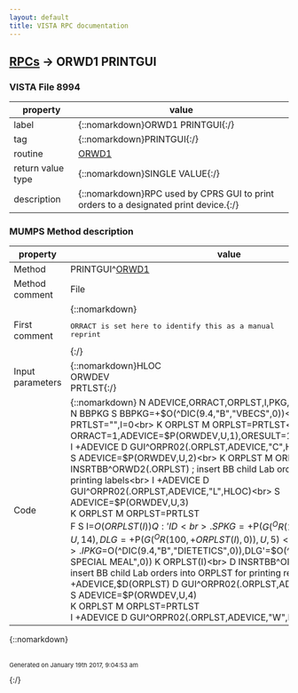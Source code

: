 ```yaml
---
layout: default
title: VISTA RPC documentation
---
```




## [RPCs](TableOfContent.md) &#8594; ORWD1 PRINTGUI 



### VISTA File 8994 


 property | value 
--- | --- 
 label | {::nomarkdown}ORWD1 PRINTGUI{:/}
 tag | {::nomarkdown}PRINTGUI{:/}
 routine | [ORWD1](http://code.osehra.org/dox/Routine_ORWD1_source.html)
 return value type | {::nomarkdown}SINGLE VALUE{:/}
 description | {::nomarkdown}RPC used by CPRS GUI to print orders to a designated print device.{:/}


### MUMPS Method description

 property | value 
 --- | --- 
 Method | PRINTGUI^[ORWD1](http://code.osehra.org/dox/Routine_ORWD1_source.html)
 Method comment | File|Print orders from GUI
 First comment | {::nomarkdown}<pre>ORRACT is set here to identify this as a manual reprint</pre>{:/}
 Input parameters | {::nomarkdown}HLOC<br>ORWDEV<br>PRTLST{:/}
 Code | {::nomarkdown}  N ADEVICE,ORRACT,ORPLST,I,PKG,DLG<br> N BBPKG S BBPKG=+$O(^DIC(9.4,"B","VBECS",0))<br> S PRTLST="",I=0<br> K ORPLST M ORPLST=PRTLST<br> S ORRACT=1,ADEVICE=$P(ORWDEV,U,1),ORESULT=1<br> I +ADEVICE D GUI^ORPR02(.ORPLST,ADEVICE,"C",HLOC)<br> S ADEVICE=$P(ORWDEV,U,2)<br> K ORPLST M ORPLST=PRTLST<br> D INSRTBB^ORWD2(.ORPLST) ; insert BB child Lab orders into ORPLST for printing labels<br> I +ADEVICE D GUI^ORPR02(.ORPLST,ADEVICE,"L",HLOC)<br> S ADEVICE=$P(ORWDEV,U,3)<br> K ORPLST M ORPLST=PRTLST<br> F  S I=$O(ORPLST(I)) Q:'I  D<br> . S PKG=+$P($G(^OR(100,+ORPLST(I),0)),U,14),DLG=+$P($G(^OR(100,+ORPLST(I),0)),U,5)<br> . I PKG=$O(^DIC(9.4,"B","DIETETICS",0)),DLG'=$O(^ORD(101.41,"B","FHW SPECIAL MEAL",0)) K ORPLST(I)<br> D INSRTBB^ORWD2(.ORPLST) ; insert BB child Lab orders into ORPLST for printing requisitions<br> I +ADEVICE,$D(ORPLST) D GUI^ORPR02(.ORPLST,ADEVICE,"R",HLOC)<br> S ADEVICE=$P(ORWDEV,U,4)<br> K ORPLST M ORPLST=PRTLST<br> I +ADEVICE D GUI^ORPR02(.ORPLST,ADEVICE,"W",HLOC){:/}

{::nomarkdown} <br/><br/><p style="font-size: 11px">Generated on January 19th 2017, 9:04:53 am</p>{:/}